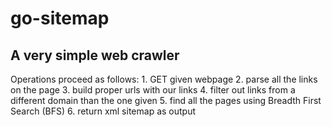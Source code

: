 # go-sitemap

## A very simple web crawler
Operations proceed as follows:
		1. GET given webpage
		2. parse all the links on the page
		3. build proper urls with our links
		4. filter out links from a different domain than the one given
		5. find all the pages using Breadth First Search (BFS)
		6. return xml sitemap as output
